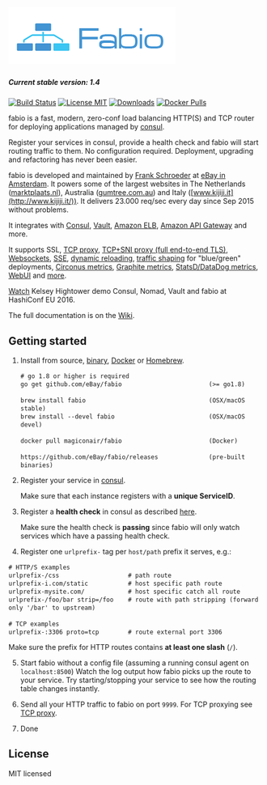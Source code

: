 # ![./fabio](https://github.com/eBay/fabio/blob/master/fabio.png)

##### Current stable version: 1.4

[![Build Status](https://travis-ci.org/eBay/fabio.svg?branch=master)](https://travis-ci.org/eBay/fabio)
[![License MIT](https://img.shields.io/badge/license-MIT-blue.svg)](https://raw.githubusercontent.com/eBay/fabio/master/LICENSE)
[![Downloads](https://img.shields.io/github/downloads/eBay/fabio/total.svg)](https://github.com/eBay/fabio/releases)
[![Docker Pulls](https://img.shields.io/docker/pulls/magiconair/fabio.svg)](https://hub.docker.com/r/magiconair/fabio/)

fabio is a fast, modern, zero-conf load balancing HTTP(S) and TCP router
for deploying applications managed by [consul](https://consul.io/).

Register your services in consul, provide a health check and fabio will start routing traffic to them. No configuration required. Deployment, upgrading and refactoring has never been easier.

fabio is developed and maintained by [Frank Schroeder](https://twitter.com/magiconair) at [eBay in Amsterdam](http://www.ebayclassifiedsgroup.com/).
It powers some of the largest websites in The Netherlands ([marktplaats.nl](http://www.marktplaats.nl/)), Australia ([gumtree.com.au](http://www.gumtree.com.au)) and Italy ([www.kijiji.it](http://www.kijiji.it/)).
It delivers 23.000 req/sec every day since Sep 2015 without problems.

It integrates with
[Consul](https://consul.io/),
[Vault](https://vaultproject.io/),
[Amazon ELB](https://aws.amazon.com/elasticloadbalancing),
[Amazon API Gateway](https://aws.amazon.com/api-gateway/)
and more.

It supports
SSL,
[TCP proxy](https://github.com/eBay/fabio/wiki/Features#tcp-proxy-support),
[TCP+SNI proxy (full end-to-end TLS)](https://github.com/eBay/fabio/wiki/Features#tcpsni-proxy-support),
[Websockets](https://github.com/eBay/fabio/wiki/Features#websocket-support),
[SSE](https://github.com/eBay/fabio/wiki/Features#sse---server-sent-events),
[dynamic reloading](https://github.com/eBay/fabio/wiki/Features#dynamic-reloading),
[traffic shaping](https://github.com/eBay/fabio/wiki/Features#traffic-shaping) for "blue/green" deployments,
[Circonus metrics](https://github.com/eBay/fabio/wiki/Features#metrics-support),
[Graphite metrics](https://github.com/eBay/fabio/wiki/Features#metrics-support),
[StatsD/DataDog metrics](https://github.com/eBay/fabio/wiki/Features#metrics-support),
[WebUI](https://github.com/eBay/fabio/wiki/Features#web-ui)
and [more](https://github.com/eBay/fabio/wiki/Features).

[Watch](https://www.youtube.com/watch?v=gf43TcWjBrE&list=PL81sUbsFNc5b-Gd59Lpz7BW0eHJBt0GvE&index=1) Kelsey Hightower demo Consul, Nomad, Vault and fabio at HashiConf EU 2016.

The full documentation is on the [Wiki](https://github.com/eBay/fabio/wiki).

## Getting started

1. Install from source, [binary](https://github.com/eBay/fabio/releases), [Docker](https://hub.docker.com/r/magiconair/fabio/) or [Homebrew](http://brew.sh).
    ```
	# go 1.8 or higher is required
    go get github.com/eBay/fabio                        (>= go1.8)

    brew install fabio                                  (OSX/macOS stable)
    brew install --devel fabio                          (OSX/macOS devel)

    docker pull magiconair/fabio                        (Docker)

    https://github.com/eBay/fabio/releases              (pre-built binaries)
    ```

2. Register your service in [consul](https://consul.io/).

   Make sure that each instance registers with a **unique ServiceID**.

3. Register a **health check** in consul as described [here](https://consul.io/docs/agent/checks.html).

   Make sure the health check is **passing** since fabio will only watch services
   which have a passing health check.

4. Register one `urlprefix-` tag per `host/path` prefix it serves, e.g.:

```
# HTTP/S examples
urlprefix-/css                   # path route
urlprefix-i.com/static           # host specific path route
urlprefix-mysite.com/            # host specific catch all route
urlprefix-/foo/bar strip=/foo    # route with path stripping (forward only '/bar' to upstream)

# TCP examples
urlprefix-:3306 proto=tcp        # route external port 3306
```

   Make sure the prefix for HTTP routes contains **at least one slash** (`/`).

5. Start fabio without a config file (assuming a running consul agent on `localhost:8500`)
   Watch the log output how fabio picks up the route to your service.
   Try starting/stopping your service to see how the routing table changes instantly.

6. Send all your HTTP traffic to fabio on port `9999`. 
   For TCP proxying see [TCP proxy](https://github.com/eBay/fabio/wiki/Features#tcp-proxy-support).

7. Done

## License

MIT licensed

